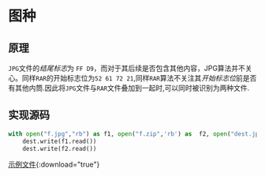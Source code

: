 # 图种

## 原理

`JPG`文件的*结尾标志*为 `FF D9`，而对于其后续是否包含其他内容，JPG算法并不关心。同样`RAR`的开始标志位为`52 61 72 21`,同样`RAR`算法不关注其*开始标志位*前是否有其他内筒.因此将`JPG`文件与`RAR`文件叠加到一起时,可以同时被识别为两种文件.

## 实现源码

```py title="python3"
with open("f.jpg","rb") as f1, open("f.zip",'rb') as  f2, open("dest.jpg","wb") as dest:
    dest.write(f1.read())
    dest.write(f2.read())
```

[示例文件](/assets/test.png){:download="true"}
